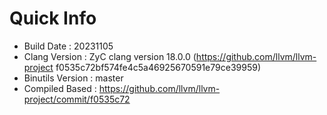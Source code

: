 # Quick Info
* Build Date : 20231105
* Clang Version : ZyC clang version 18.0.0 (https://github.com/llvm/llvm-project f0535c72bf574fe4c5a46925670591e79ce39959)
* Binutils Version : master
* Compiled Based : https://github.com/llvm/llvm-project/commit/f0535c72

